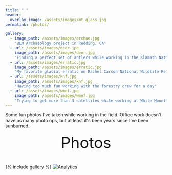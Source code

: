 ```yaml
---
title: " "
header:
  overlay_image: /assets/images/mt glass.jpg
permalink: /photos/

gallery:
  - image_path: /assets/images/archae.jpg
    "BLM Archaeology project in Redding, CA"
  - url: /assets/images/deer.jpg
    image_path: /assets/images/deer.jpg
    "Finding a perfect set of antlers while working in the Klamath National Forest"
  - url: /assets/images/erratic.jpg
    image_path: /assets/images/erratic.jpg
    "My favorite glacial erratic on Rachel Carson National Wildlife Refuge"
  - url: /assets/images/knf.jpg
    image_path: /assets/images/knf.jpg
    "Having too much fun working with the forestry crew for a day"
  - url: /assets/images/wmnf.jpg
    image_path: /assets/images/wmnf.jpg
    "Trying to get more than 3 satellites while working at White Mountain National Forest"
---
```


Some fun photos I've taken while working in the field. Office work doesn't have as many photo ops, but at least it's been years since I've been sunburned.


<div style="margin-bottom:1cm" align="center"><font size="55">Photos</font></div>

{% include gallery %}
[![Analytics](https://ga-beacon.appspot.com/UA-105425818-1/_photos)](https://github.com/kmp24/kmp24.github.io)

<!------------------------------- FOOTER --------------------------------->


